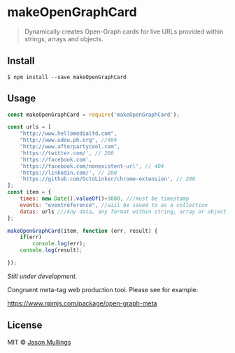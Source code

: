 # makeOpenGraphCard
> Dynamically creates Open-Graph cards for live URLs provided within strings, arrays and objects.

## Install

```
$ npm install --save makeOpenGraphCard
```


## Usage

```node.js
const makeOpenGraphCard = require('makeOpenGraphCard');

const urls = [
    "http://www.hellomedialtd.com",
    "http://www.udou.ph.org", //404
    "http://www.afterpartycool.com",
    'https://twitter.com/', // 200
    'https://facebook.com',
    'https://facebook.com/nonexistent-url', // 404
    'https://linkedin.com/', // 200
    'https://github.com/OctoLinker/chrome-extension', // 200
];
const item = {
    times: new Date().valueOf()+3000, ///must be timestamp
    events: "eventreference", //wiil be saved to as a collection
    datas: urls ///Any data, any format within string, array or object.
};

makeOpenGraphCard(item, function (err, result) {
    if(err)
        console.log(err);
    console.log(result);

});

```

*Still under development.*

Congruent meta-tag web production tool. Please see for example:

https://www.npmjs.com/package/open-graph-meta

## License

MIT © [Jason Mullings](http://fractorz.com)

